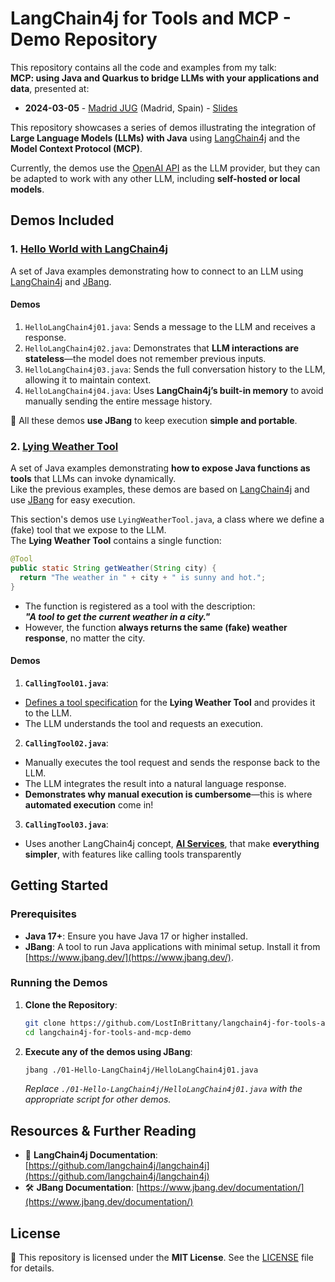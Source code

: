 # LangChain4j for Tools and MCP - Demo Repository

This repository contains all the code and examples from my talk:  
**MCP: using Java and Quarkus to bridge LLMs with your applications and data**, presented at:

- **2024-03-05** - [Madrid JUG](https://www.meetup.com/madridjug/events/306387233/) (Madrid, Spain) - [Slides](./slides/)

This repository showcases a series of demos illustrating the integration of **Large Language Models (LLMs) with Java** using [LangChain4j](https://github.com/langchain4j/langchain4j) and the **Model Context Protocol (MCP)**.

Currently, the demos use the [OpenAI API](https://openai.com/api/) as the LLM provider, but they can be adapted to work with any other LLM, including **self-hosted or local models**.

## Demos Included

### 1️. [Hello World with LangChain4j]((./01-Hello-LangChain4j/))

A set of Java examples demonstrating how to connect to an LLM using [LangChain4j](https://docs.langchain4j.dev/) and [JBang](https://www.jbang.dev/).

#### Demos

1. `HelloLangChain4j01.java`: Sends a message to the LLM and receives a response.
2. `HelloLangChain4j02.java`: Demonstrates that **LLM interactions are stateless**—the model does not remember previous inputs.
3. `HelloLangChain4j03.java`: Sends the full conversation history to the LLM, allowing it to maintain context.
4. `HelloLangChain4j04.java`: Uses **LangChain4j’s built-in memory** to avoid manually sending the entire message history.

📌 All these demos **use JBang** to keep execution **simple and portable**.

### 2️. [Lying Weather Tool](./02-Lying-weather-Tool/)

A set of Java examples demonstrating **how to expose Java functions as tools** that LLMs can invoke dynamically.  
Like the previous examples, these demos are based on [LangChain4j](https://docs.langchain4j.dev/) and use [JBang](https://www.jbang.dev/) for easy execution.

This section's demos use `LyingWeatherTool.java`, a class where we define a (fake) tool that we expose to the LLM.  
The **Lying Weather Tool** contains a single function:

```java
@Tool
public static String getWeather(String city) {
  return "The weather in " + city + " is sunny and hot.";
}
```

- The function is registered as a tool with the description:  
  **_"A tool to get the current weather in a city."_**  
- However, the function **always returns the same (fake) weather response**, no matter the city.

#### Demos

1. **`CallingTool01.java`**:  
  - [Defines a tool specification](https://docs.langchain4j.dev/tutorials/tools) for the **Lying Weather Tool** and provides it to the LLM.  
  - The LLM understands the tool and requests an execution.

2. **`CallingTool02.java`**:  
  - Manually executes the tool request and sends the response back to the LLM.  
  - The LLM integrates the result into a natural language response.  
  - **Demonstrates why manual execution is cumbersome**—this is where **automated execution** come in!

3. **`CallingTool03.java`**:
  - Uses another LangChain4j concept, **[AI Services](https://docs.langchain4j.dev/tutorials/ai-services)**, that make **everything simpler**, with features like calling tools transparently


## Getting Started

### Prerequisites
- **Java 17+**: Ensure you have Java 17 or higher installed.
- **JBang**: A tool to run Java applications with minimal setup. Install it from [https://www.jbang.dev/](https://www.jbang.dev/).

### Running the Demos

1. **Clone the Repository**:

   ```sh
   git clone https://github.com/LostInBrittany/langchain4j-for-tools-and-mcp-demo.git
   cd langchain4j-for-tools-and-mcp-demo
   ```

2. **Execute any of the demos using JBang**:

   ```sh
   jbang ./01-Hello-LangChain4j/HelloLangChain4j01.java
   ```

   *Replace `./01-Hello-LangChain4j/HelloLangChain4j01.java` with the appropriate script for other demos.*

## Resources & Further Reading
- 📘 **LangChain4j Documentation**: [https://github.com/langchain4j/langchain4j](https://github.com/langchain4j/langchain4j)
- 🛠 **JBang Documentation**: [https://www.jbang.dev/documentation/](https://www.jbang.dev/documentation/)

## License
📝 This repository is licensed under the **MIT License**. See the [LICENSE](./LICENSE) file for details.
